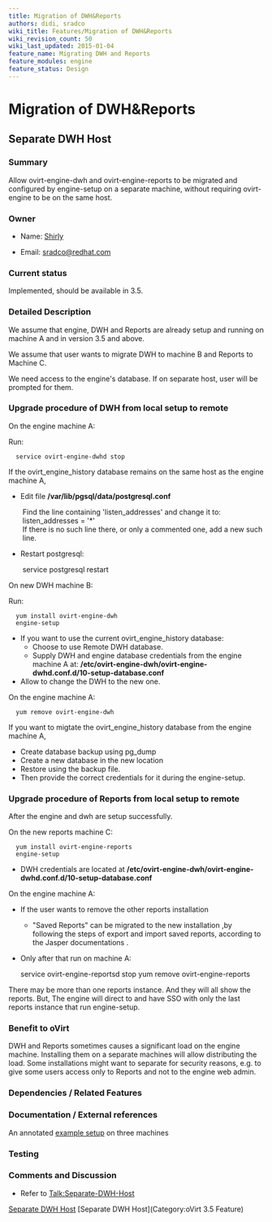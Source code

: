 ```yaml
---
title: Migration of DWH&Reports
authors: didi, sradco
wiki_title: Features/Migration of DWH&Reports
wiki_revision_count: 50
wiki_last_updated: 2015-01-04
feature_name: Migrating DWH and Reports
feature_modules: engine
feature_status: Design
---
```


# Migration of DWH&Reports

## Separate DWH Host

### Summary

Allow ovirt-engine-dwh and ovirt-engine-reports to be migrated and configured by engine-setup on a separate machine, without requiring ovirt-engine to be on the same host.

### Owner

*   Name: [ Shirly](User:Shirly)

<!-- -->

*   Email: <sradco@redhat.com>

### Current status

Implemented, should be available in 3.5.

### Detailed Description

We assume that engine, DWH and Reports are already setup and running on machine A and in version 3.5 and above.

We assume that user wants to migrate DWH to machine B and Reports to Machine C.

We need access to the engine's database. If on separate host, user will be prompted for them.

### Upgrade procedure of DWH from local setup to remote

On the engine machine A:

Run:

      service ovirt-engine-dwhd stop

If the ovirt_engine_history database remains on the same host as the engine machine A,

*   Edit file **/var/lib/pgsql/data/postgresql.conf**

       Find the line containing 'listen_addresses' and change it to:
       listen_addresses = '*'
       If there is no such line there, or only a commented one, add a new such line.

*   Restart postgresql:

       service postgresql restart 

On new DWH machine B:

Run:

      yum install ovirt-engine-dwh
      engine-setup

*   If you want to use the current ovirt_engine_history database:
    -   Choose to use Remote DWH database.
    -   Supply DWH and engine database credentials from the engine machine A at: **/etc/ovirt-engine-dwh/ovirt-engine-dwhd.conf.d/10-setup-database.conf**
*   Allow to change the DWH to the new one.

On the engine machine A:

      yum remove ovirt-engine-dwh

If you want to migtate the ovirt_engine_history database from the engine machine A,

*   Create database backup using pg_dump
*   Create a new database in the new location
*   Restore using the backup file.
*   Then provide the correct credentials for it during the engine-setup.

### Upgrade procedure of Reports from local setup to remote

After the engine and dwh are setup successfully.

On the new reports machine C:

      yum install ovirt-engine-reports
      engine-setup

*   DWH credentials are located at **/etc/ovirt-engine-dwh/ovirt-engine-dwhd.conf.d/10-setup-database.conf**

On the engine machine A:

*   If the user wants to remove the other reports installation
    -   "Saved Reports" can be migrated to the new installation ,by following the steps of export and import saved reports, according to the Jasper documentations .
*   Only after that run on machine A:

      service ovirt-engine-reportsd stop
      yum remove ovirt-engine-reports

There may be more than one reports instance. And they will all show the reports. But, The engine will direct to and have SSO with only the last reports instance that run engine-setup.

### Benefit to oVirt

DWH and Reports sometimes causes a significant load on the engine machine. Installing them on a separate machines will allow distributing the load. Some installations might want to separate for security reasons, e.g. to give some users access only to Reports and not to the engine web admin.

### Dependencies / Related Features

### Documentation / External references

An annotated [example setup](Separate-Reports-Host#Example_setup) on three machines

### Testing

### Comments and Discussion

*   Refer to <Talk:Separate-DWH-Host>

[Separate DWH Host](Category:Feature) [Separate DWH Host](Category:oVirt 3.5 Feature)
